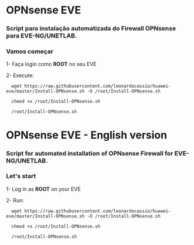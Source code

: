 # OPNsense EVE

### Script para instalação automatizada do Firewall OPNsense para EVE-NG/UNETLAB.

### Vamos começar

1- Faça login como **ROOT** no seu EVE

2- Execute:

```
  wget https://raw.githubusercontent.com/leonardocassio/huawei-eve/master/Install-OPNsense.sh -O /root/Install-OPNsense.sh

  chmod +x /root/Install-OPNsense.sh

  /root/Install-OPNsense.sh

```
# OPNsense EVE - English version

### Script for automated installation of OPNsense Firewall for EVE-NG/UNETLAB.

### Let's start

1- Log in as **ROOT** on your EVE

2- Run:

```
  wget https://raw.githubusercontent.com/leonardocassio/huawei-eve/master/Install-OPNsense.sh -O /root/Install-OPNsense.sh

  chmod +x /root/Install-OPNsense.sh

  /root/Install-OPNsense.sh

```